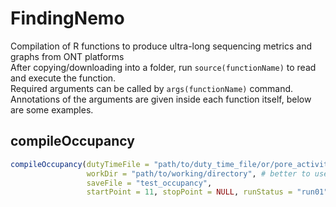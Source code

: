 # FindingNemo
Compilation of R functions to produce ultra-long sequencing metrics and graphs from ONT platforms  
After copying/downloading into a folder, run `source(functionName)` to read and execute the function.  
Required arguments can be called by `args(functionName)` command.   
Annotations of the arguments are given inside each function itself, below are some examples.  
## compileOccupancy
```r
compileOccupancy(dutyTimeFile = "path/to/duty_time_file/or/pore_activity_file", # different chemistry version calls the file differently
                 workDir = "path/to/working/directory", # better to use the location of the sequencing output folder
                 saveFile = "test_occupancy",
                 startPoint = 11, stopPoint = NULL, runStatus = "run01")
```
